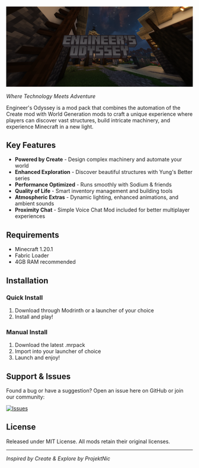 ![Engineer's Odyssey](images\banner.png)

*Where Technology Meets Adventure*

Engineer's Odyssey is a mod pack that combines the automation of the Create mod with World Generation mods to craft a unique experience where players can discover vast structures, build intricate machinery, and experience Minecraft in a new light.

## Key Features

* **Powered by Create** - Design complex machinery and automate your world
* **Enhanced Exploration** - Discover beautiful structures with Yung's Better series
* **Performance Optimized** - Runs smoothly with Sodium & friends
* **Quality of Life** - Smart inventory management and building tools
* **Atmospheric Extras** - Dynamic lighting, enhanced animations, and ambient sounds
* **Proximity Chat** - Simple Voice Chat Mod included for better multiplayer experiences

## Requirements
- Minecraft 1.20.1
- Fabric Loader
- 4GB RAM recommended

## Installation

### Quick Install
1. Download through Modrinth or a launcher of your choice
2. Install and play!

### Manual Install
1. Download the latest .mrpack
2. Import into your launcher of choice
3. Launch and enjoy!

## Support & Issues
Found a bug or have a suggestion? Open an issue here on GitHub or join our community:

[![Issues](https://img.shields.io/github/issues/JakePIXL/EngineersOdyssey?style=for-the-badge)](https://github.com/JakePIXL/EngineersOdyssey/issues)

## License
Released under MIT License. All mods retain their original licenses.

---
*Inspired by Create & Explore by ProjektNic*